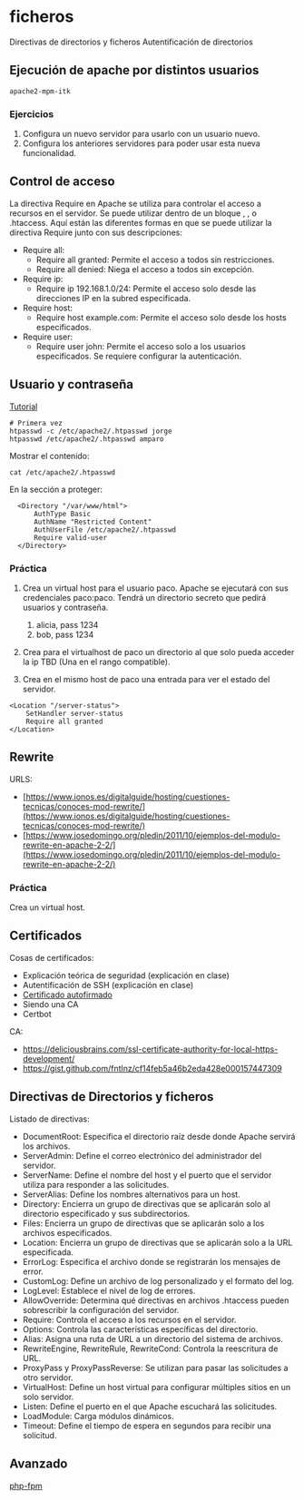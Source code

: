 # ficheros

Directivas de directorios y ficheros
Autentificación de directorios

## Ejecución de apache por distintos usuarios

```
apache2-mpm-itk
```

### Ejercicios

1. Configura un nuevo servidor para usarlo con un usuario nuevo.
2. Configura los anteriores servidores para poder usar esta nueva funcionalidad.

## Control de acceso

La directiva Require en Apache se utiliza para controlar el acceso a recursos en el servidor. Se puede utilizar dentro de un bloque <Directory>, <Location>, <Files> o .htaccess. Aquí están las diferentes formas en que se puede utilizar la directiva Require junto con sus descripciones:

- Require all:
    - Require all granted: Permite el acceso a todos sin restricciones.
    - Require all denied: Niega el acceso a todos sin excepción.
- Require ip:
    - Require ip 192.168.1.0/24: Permite el acceso solo desde las direcciones IP en la subred especificada.
- Require host:
    - Require host example.com: Permite el acceso solo desde los hosts especificados.
- Require user:
    - Require user john: Permite el acceso solo a los usuarios especificados. Se requiere configurar la autenticación.

## Usuario y contraseña

[Tutorial](https://www.digitalocean.com/community/tutorials/how-to-set-up-password-authentication-with-apache-on-ubuntu-18-04-es)

```
# Primera vez
htpasswd -c /etc/apache2/.htpasswd jorge
htpasswd /etc/apache2/.htpasswd amparo
```

Mostrar el contenido:
```
cat /etc/apache2/.htpasswd
```

En la sección a proteger:
```
  <Directory "/var/www/html">
      AuthType Basic
      AuthName "Restricted Content"
      AuthUserFile /etc/apache2/.htpasswd
      Require valid-user
  </Directory>
```

### Práctica

1. Crea un virtual host para el usuario paco. Apache se ejecutará con sus credenciales paco:paco. Tendrá un directorio secreto que pedirá usuarios y contraseña.
    1. alicia, pass 1234
    2. bob, pass 1234

2. Crea para el virtualhost de paco un directorio al que solo pueda acceder la ip TBD (Una en el rango compatible).

3. Crea en el mismo host de paco una entrada para ver el estado del servidor.

```
<Location "/server-status">
    SetHandler server-status
    Require all granted
</Location>
```

## Rewrite

URLS:
- [https://www.ionos.es/digitalguide/hosting/cuestiones-tecnicas/conoces-mod-rewrite/](https://www.ionos.es/digitalguide/hosting/cuestiones-tecnicas/conoces-mod-rewrite/)
- [https://www.josedomingo.org/pledin/2011/10/ejemplos-del-modulo-rewrite-en-apache-2-2/](https://www.josedomingo.org/pledin/2011/10/ejemplos-del-modulo-rewrite-en-apache-2-2/)


### Práctica

Crea un virtual host.

## Certificados

Cosas de certificados:

- Explicación teórica de seguridad (explicación en clase)
- Autentificación de SSH (explicación en clase)
- [Certificado autofirmado](https://www.digitalocean.com/community/tutorials/how-to-create-a-self-signed-ssl-certificate-for-apache-in-ubuntu-22-04)
- Siendo una CA
- Certbot

CA:

- https://deliciousbrains.com/ssl-certificate-authority-for-local-https-development/
- https://gist.github.com/fntlnz/cf14feb5a46b2eda428e000157447309

## Directivas de Directorios y ficheros

Listado de directivas:

- DocumentRoot: Especifica el directorio raíz desde donde Apache servirá los archivos.
- ServerAdmin: Define el correo electrónico del administrador del servidor.
- ServerName: Define el nombre del host y el puerto que el servidor utiliza para responder a las solicitudes.
- ServerAlias: Define los nombres alternativos para un host.
- Directory: Encierra un grupo de directivas que se aplicarán solo al directorio especificado y sus subdirectorios.
- Files: Encierra un grupo de directivas que se aplicarán solo a los archivos especificados.
- Location: Encierra un grupo de directivas que se aplicarán solo a la URL especificada.
- ErrorLog: Especifica el archivo donde se registrarán los mensajes de error.
- CustomLog: Define un archivo de log personalizado y el formato del log.
- LogLevel: Establece el nivel de log de errores.
- AllowOverride: Determina qué directivas en archivos .htaccess pueden sobrescribir la configuración del servidor.
- Require: Controla el acceso a los recursos en el servidor.
- Options: Controla las características específicas del directorio.
- Alias: Asigna una ruta de URL a un directorio del sistema de archivos.
- RewriteEngine, RewriteRule, RewriteCond: Controla la reescritura de URL.
- ProxyPass y ProxyPassReverse: Se utilizan para pasar las solicitudes a otro servidor.
- VirtualHost: Define un host virtual para configurar múltiples sitios en un solo servidor.
- Listen: Define el puerto en el que Apache escuchará las solicitudes.
- LoadModule: Carga módulos dinámicos.
- Timeout: Define el tiempo de espera en segundos para recibir una solicitud.

## Avanzado

[php-fpm](https://guidocutipa.blog.bo/instalacon-configuracion-de-apache-con-php-fpm-con-mariadb-10-5-y-el-nuevo-php-8-0/)